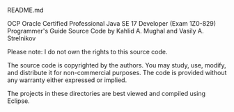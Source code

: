 README.md

OCP Oracle Certified Professional Java SE 17 Developer (Exam 1Z0-829) Programmer's Guide Source Code
by Kahlid A. Mughal and Vasily A. Strelnikov

Please note:  I do not own the rights to this source code.  

The source code is copyrighted by the authors. You may study, use, modify, and distribute it for non-commercial purposes. The code is provided without any warranty either expressed or implied.

The projects in these directories are best viewed and compiled using Eclipse.
